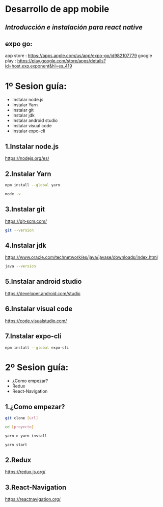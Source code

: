 # Desarrollo de app mobile
## _Introducción e instalación para react native_

## expo go:

app store : https://apps.apple.com/us/app/expo-go/id982107779
google play : https://play.google.com/store/apps/details?id=host.exp.exponent&hl=es_419

# 1º Sesion guía:
- Instalar node.js
- Instalar Yarn
- Instalar git
- Instalar jdk
- Instalar android studio
- Instalar visual code
- Instalar expo-cli

## 1.Instalar node.js
https://nodejs.org/es/

## 2.Instalar Yarn
```sh
npm install --global yarn

node -v
```

## 3.Instalar git

https://git-scm.com/

```sh
git --version
```

## 4.Instalar jdk

https://www.oracle.com/technetwork/es/java/javase/downloads/index.html

```sh
java --version
```

## 5.Instalar android studio

https://developer.android.com/studio

## 6.Instalar visual code

https://code.visualstudio.com/

## 7.Instalar expo-cli

```sh
npm install --global expo-cli
```


# 2º Sesion guía:
- ¿Como empezar?
- Redux
- React-Navigation


## 1.¿Como empezar?

```sh
git clone [url]

cd [proyecto]

yarn o yarn install

yarn start
```

## 2.Redux

https://redux.js.org/

## 3.React-Navigation

https://reactnavigation.org/
